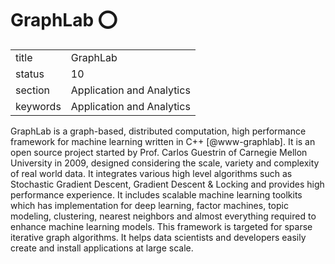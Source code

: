 # GraphLab :o:


|          |                           |
| -------- | ------------------------- |
| title    | GraphLab                  | 
| status   | 10                        |
| section  | Application and Analytics |
| keywords | Application and Analytics |



GraphLab is a graph-based, distributed computation, high performance
framework for machine learning written in C++ [@www-graphlab]. It
is an open source project started by Prof. Carlos Guestrin of Carnegie
Mellon University in 2009, designed considering the scale, variety and
complexity of real world data. It integrates various high level
algorithms such as Stochastic Gradient Descent, Gradient Descent \&
Locking and provides high performance experience. It includes scalable
machine learning toolkits which has implementation for deep learning,
factor machines, topic modeling, clustering, nearest neighbors and
almost everything required to enhance machine learning models. This
framework is targeted for sparse iterative graph algorithms. It helps
data scientists and developers easily create and install applications
at large scale.


    
